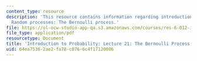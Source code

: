 ```yaml
---
content_type: resource
description: 'This resource contains information regarding introduction to probability:
  Random processes: The Bernoulli process.'
file: https://ol-ocw-studio-app-qa.s3.amazonaws.com/courses/res-6-012-introduction-to-probability-spring-2018/64ea75362ae2fa78c0766c4f17120006_MITRES_6_012S18_L21AS.pdf
file_type: application/pdf
resourcetype: Document
title: 'Introduction to Probability: Lecture 21: The Bernoulli Process'
uid: 64ea7536-2ae2-fa78-c076-6c4f17120006
---
```

